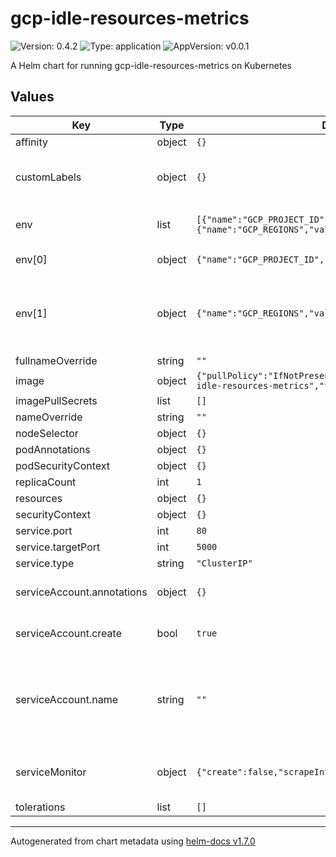 # gcp-idle-resources-metrics

![Version: 0.4.2](https://img.shields.io/badge/Version-0.4.2-informational?style=flat-square) ![Type: application](https://img.shields.io/badge/Type-application-informational?style=flat-square) ![AppVersion: v0.0.1](https://img.shields.io/badge/AppVersion-v0.0.1-informational?style=flat-square)

A Helm chart for running gcp-idle-resources-metrics on Kubernetes

## Values

| Key | Type | Default | Description |
|-----|------|---------|-------------|
| affinity | object | `{}` |  |
| customLabels | object | `{}` | Custom labels to apply on every resource managed by this Chart |
| env | list | `[{"name":"GCP_PROJECT_ID","value":""},{"name":"GCP_REGIONS","value":""}]` | Workload's environment variables |
| env[0] | object | `{"name":"GCP_PROJECT_ID","value":""}` | GCP Project ID to monitor |
| env[1] | object | `{"name":"GCP_REGIONS","value":""}` | Comma-separated regions to monitor (e.g: us-central1,us-east1,southamerica-east1) |
| fullnameOverride | string | `""` |  |
| image | object | `{"pullPolicy":"IfNotPresent","repository":"devbytom/gcp-idle-resources-metrics","tag":""}` | Container image |
| imagePullSecrets | list | `[]` |  |
| nameOverride | string | `""` |  |
| nodeSelector | object | `{}` |  |
| podAnnotations | object | `{}` |  |
| podSecurityContext | object | `{}` |  |
| replicaCount | int | `1` |  |
| resources | object | `{}` |  |
| securityContext | object | `{}` |  |
| service.port | int | `80` |  |
| service.targetPort | int | `5000` |  |
| service.type | string | `"ClusterIP"` |  |
| serviceAccount.annotations | object | `{}` | Annotations to add to the service account |
| serviceAccount.create | bool | `true` | Specifies whether a service account should be created |
| serviceAccount.name | string | `""` | The name of the service account to use. If not set and create is true, a name is generated using the fullname template |
| serviceMonitor | object | `{"create":false,"scrapeInterval":"5m"}` | Whether to create a Prometheus operator ServiceMonitor resource |
| tolerations | list | `[]` |  |

----------------------------------------------
Autogenerated from chart metadata using [helm-docs v1.7.0](https://github.com/norwoodj/helm-docs/releases/v1.7.0)
